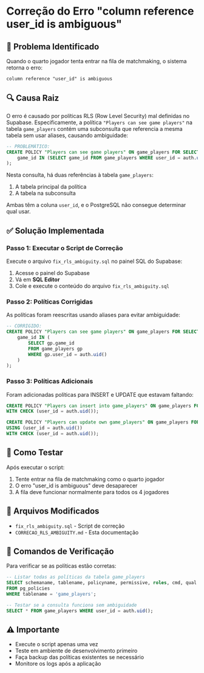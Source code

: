 # Correção do Erro "column reference user_id is ambiguous"

## 🚨 Problema Identificado

Quando o quarto jogador tenta entrar na fila de matchmaking, o sistema retorna o erro:
```
column reference "user_id" is ambiguous
```

## 🔍 Causa Raiz

O erro é causado por políticas RLS (Row Level Security) mal definidas no Supabase. Especificamente, a política `"Players can see game players"` na tabela `game_players` contém uma subconsulta que referencia a mesma tabela sem usar aliases, causando ambiguidade:

```sql
-- PROBLEMÁTICO:
CREATE POLICY "Players can see game players" ON game_players FOR SELECT USING (
    game_id IN (SELECT game_id FROM game_players WHERE user_id = auth.uid())
);
```

Nesta consulta, há duas referências à tabela `game_players`:
1. A tabela principal da política
2. A tabela na subconsulta

Ambas têm a coluna `user_id`, e o PostgreSQL não consegue determinar qual usar.

## ✅ Solução Implementada

### Passo 1: Executar o Script de Correção

Execute o arquivo `fix_rls_ambiguity.sql` no painel SQL do Supabase:

1. Acesse o painel do Supabase
2. Vá em **SQL Editor**
3. Cole e execute o conteúdo do arquivo `fix_rls_ambiguity.sql`

### Passo 2: Políticas Corrigidas

As políticas foram reescritas usando aliases para evitar ambiguidade:

```sql
-- CORRIGIDO:
CREATE POLICY "Players can see game players" ON game_players FOR SELECT USING (
    game_id IN (
        SELECT gp.game_id 
        FROM game_players gp 
        WHERE gp.user_id = auth.uid()
    )
);
```

### Passo 3: Políticas Adicionais

Foram adicionadas políticas para INSERT e UPDATE que estavam faltando:

```sql
CREATE POLICY "Players can insert into game_players" ON game_players FOR INSERT 
WITH CHECK (user_id = auth.uid());

CREATE POLICY "Players can update own game_players" ON game_players FOR UPDATE 
USING (user_id = auth.uid()) 
WITH CHECK (user_id = auth.uid());
```

## 🧪 Como Testar

Após executar o script:

1. Tente entrar na fila de matchmaking como o quarto jogador
2. O erro "user_id is ambiguous" deve desaparecer
3. A fila deve funcionar normalmente para todos os 4 jogadores

## 📝 Arquivos Modificados

- `fix_rls_ambiguity.sql` - Script de correção
- `CORRECAO_RLS_AMBIGUITY.md` - Esta documentação

## 🔧 Comandos de Verificação

Para verificar se as políticas estão corretas:

```sql
-- Listar todas as políticas da tabela game_players
SELECT schemaname, tablename, policyname, permissive, roles, cmd, qual 
FROM pg_policies 
WHERE tablename = 'game_players';

-- Testar se a consulta funciona sem ambiguidade
SELECT * FROM game_players WHERE user_id = auth.uid();
```

## ⚠️ Importante

- Execute o script apenas uma vez
- Teste em ambiente de desenvolvimento primeiro
- Faça backup das políticas existentes se necessário
- Monitore os logs após a aplicação 